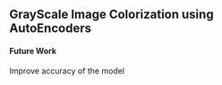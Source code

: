 ## GrayScale Image Colorization using AutoEncoders

#### Future Work

Improve accuracy of the model
